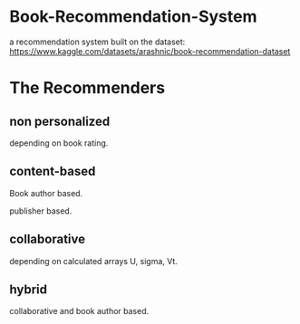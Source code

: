 # Book-Recommendation-System

a recommendation system built on the dataset: https://www.kaggle.com/datasets/arashnic/book-recommendation-dataset

# The Recommenders

## non personalized

depending on book rating.

## content-based

Book author based.

publisher based.

## collaborative

depending on calculated arrays U, sigma, Vt.

## hybrid

collaborative and book author based.
